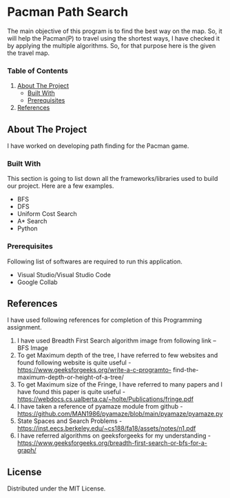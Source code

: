# Pacman Path Search
The main objective of this program is to find the best way on the map. So, it
will help the Pacman(P) to travel using the shortest ways, I have checked it by applying the
multiple algorithms. So, for that purpose here is the given the travel map.

<!-- TABLE OF CONTENTS -->
### Table of Contents
  <ol>
    <li>
      <a href="#about-the-project">About The Project</a>
      <ul>
        <li><a href="#built-with">Built With</a></li>
        <li><a href="#built-with">Prerequisites</a></li>
      </ul>
    </li>
    <li><a href="#references">References</a></li>
  </ol>



<!-- ABOUT THE PROJECT -->
## About The Project

I have worked on developing path finding for the Pacman game.


### Built With

This section is going to list down all the frameworks/libraries used to build our project. Here are a few examples.
* BFS
* DFS
* Uniform Cost Search
* A* Search
* Python

### Prerequisites

Following list of softwares are required to run this application.
* Visual Studio/Visual Studio Code
* Google Collab

<!-- REFERENCES -->
## References
I have used following references for completion of this Programming assignment.
1. I have used Breadth First Search algorithm image from following link –
BFS Image
2. To get Maximum depth of the tree, I have referred to few websites and found
following website is quite useful - https://www.geeksforgeeks.org/write-a-c-programto-
find-the-maximum-depth-or-height-of-a-tree/
3. To get Maximum size of the Fringe, I have referred to many papers and I
have found this paper is quite useful -
https://webdocs.cs.ualberta.ca/~holte/Publications/fringe.pdf
4. I have taken a reference of pyamaze module from github -
https://github.com/MAN1986/pyamaze/blob/main/pyamaze/pyamaze.py
5. State Spaces and Search Problems -
https://inst.eecs.berkeley.edu/~cs188/fa18/assets/notes/n1.pdf
6. I have referred algorithms on geeksforgeeks for my understanding -
https://www.geeksforgeeks.org/breadth-first-search-or-bfs-for-a-graph/


<!-- LICENSE -->
## License

Distributed under the MIT License.
